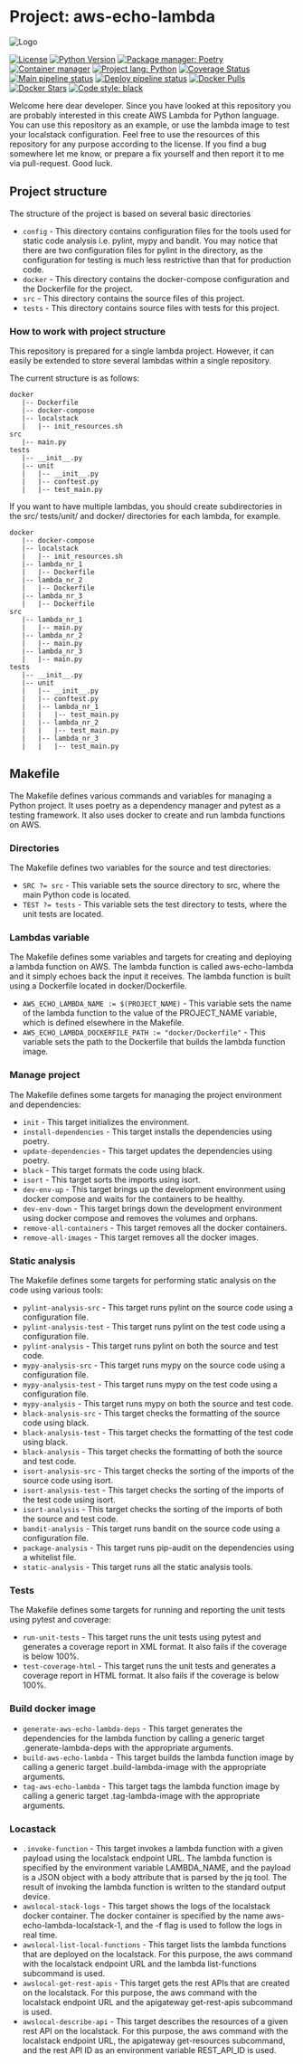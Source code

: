 # Project: aws-echo-lambda
![Logo](./docs/_static/ai_logo.png?raw=true "aws-echo-lambda")

[![License](https://img.shields.io/badge/License-BSD%203--Clause-blue.svg)](https://opensource.org/licenses/BSD-3-Clause)
[![Python Version](https://img.shields.io/badge/Python-3.11-blue)](https://www.python.org/downloads/release)
[![Package manager: Poetry](https://img.shields.io/badge/Package%20manager-Poetry-50C8F7)](https://python-poetry.org/)
[![Container manager](https://img.shields.io/badge/Container%20manager-Docker-049cec?logo=docker)](https://www.docker.com)
[![Project lang: Python](https://img.shields.io/badge/Project%20lang-Python-306998?logo=python&labelColor=FFe873)](https://www.python.org/)
[![Coverage Status](https://coveralls.io/repos/github/Draqun/aws-echo-lambda/badge.svg?branch=master)](https://coveralls.io/github/Draqun/aws-echo-lambda?branch=master)
[![Main pipeline status](https://github.com/Draqun/aws-echo-lambda/actions/workflows/main_pipeline.yaml/badge.svg)](https://github.com/Draqun/aws-echo-lambda/actions)
[![Deploy pipeline status](https://github.com/Draqun/aws-echo-lambda/actions/workflows/deploy_pipeline.yaml/badge.svg)](https://github.com/Draqun/aws-echo-lambda/actions)
[![Docker Pulls](https://img.shields.io/docker/pulls/draqun/aws-echo-lambda.svg)](https://hub.docker.com/r/draqun/aws-echo-lambda)
[![Docker Stars](https://img.shields.io/docker/stars/draqun/aws-echo-lambda.svg)](https://hub.docker.com/r/draqun/aws-echo-lambda)
[![Code style: black](https://img.shields.io/badge/Code%20style-black-000000.svg)](https://github.com/psf/black)

Welcome here dear developer. Since you have looked at this repository you are probably interested in this create AWS Lambda for Python language. You can use this repository as an example, or use the lambda image to test your localstack configuration. Feel free to use the resources of this repository for any purpose according to the license. If you find a bug somewhere let me know, or prepare a fix yourself and then report it to me via pull-request. Good luck.

## Project structure
The structure of the project is based on several basic directories
 
- `config` - This directory contains configuration files for the tools used for static code analysis i.e. pylint, mypy and bandit. You may notice that there are two configuration files for pylint in the directory, as the configuration for testing is much less restrictive than that for production code.
- `docker` - This directory contains the docker-compose configuration and the Dockerfile for the project.
- `src` - This directory contains the source files of this project.
- `tests` - This directory contains source files with tests for this project.

### How to work with project structure
This repository is prepared for a single lambda project. However, it can easily be extended to store several lambdas within a single repository.

The current structure is as follows:

```
docker
   |-- Dockerfile
   |-- docker-compose
   |-- localstack
   |   |-- init_resources.sh
src
   |-- main.py
tests
   |-- __init__.py
   |-- unit
   |   |-- __init__.py
   |   |-- conftest.py
   |   |-- test_main.py
```

If you want to have multiple lambdas, you should create subdirectories in the src/ tests/unit/ and docker/ directories for each lambda, for example.

```
docker
   |-- docker-compose
   |-- localstack
   |   |-- init_resources.sh
   |-- lambda_nr_1
   |   |-- Dockerfile
   |-- lambda_nr_2
   |   |-- Dockerfile
   |-- lambda_nr_3
   |   |-- Dockerfile
src
   |-- lambda_nr_1
   |   |-- main.py
   |-- lambda_nr_2
   |   |-- main.py
   |-- lambda_nr_3
   |   |-- main.py
tests
   |-- __init__.py
   |-- unit
   |   |-- __init__.py
   |   |-- conftest.py
   |   |-- lambda_nr_1
   |   |   |-- test_main.py
   |   |-- lambda_nr_2
   |   |   |-- test_main.py
   |   |-- lambda_nr_3
   |   |   |-- test_main.py
```

## Makefile
The Makefile defines various commands and variables for managing a Python project. It uses poetry as a dependency manager and pytest as a testing framework. It also uses docker to create and run lambda functions on AWS.

### Directories
The Makefile defines two variables for the source and test directories:

- `SRC ?= src` - This variable sets the source directory to src, where the main Python code is located.
- `TEST ?= tests` - This variable sets the test directory to tests, where the unit tests are located.

### Lambdas variable
The Makefile defines some variables and targets for creating and deploying a lambda function on AWS. The lambda function is called aws-echo-lambda and it simply echoes back the input it receives. The lambda function is built using a Dockerfile located in docker/Dockerfile.

- `AWS_ECHO_LAMBDA_NAME := $(PROJECT_NAME)` - This variable sets the name of the lambda function to the value of the PROJECT_NAME variable, which is defined elsewhere in the Makefile.
- `AWS_ECHO_LAMBDA_DOCKERFILE_PATH := "docker/Dockerfile"` - This variable sets the path to the Dockerfile that builds the lambda function image.


### Manage project
The Makefile defines some targets for managing the project environment and dependencies:

- `init` - This target initializes the environment.
- `install-dependencies` - This target installs the dependencies using poetry.
- `update-dependencies` - This target updates the dependencies using poetry.
- `black` - This target formats the code using black.
- `isort` - This target sorts the imports using isort.
- `dev-env-up` - This target brings up the development environment using docker compose and waits for the containers to be healthy.
- `dev-env-down` - This target brings down the development environment using docker compose and removes the volumes and orphans.
- `remove-all-containers` - This target removes all the docker containers.
- `remove-all-images` - This target removes all the docker images.

### Static analysis
The Makefile defines some targets for performing static analysis on the code using various tools:

- `pylint-analysis-src` - This target runs pylint on the source code using a configuration file.
- `pylint-analysis-test` - This target runs pylint on the test code using a configuration file.
- `pylint-analysis` - This target runs pylint on both the source and test code.
- `mypy-analysis-src` - This target runs mypy on the source code using a configuration file.
- `mypy-analysis-test` - This target runs mypy on the test code using a configuration file.
- `mypy-analysis` - This target runs mypy on both the source and test code.
- `black-analysis-src` - This target checks the formatting of the source code using black.
- `black-analysis-test` - This target checks the formatting of the test code using black.
- `black-analysis` - This target checks the formatting of both the source and test code.
- `isort-analysis-src` - This target checks the sorting of the imports of the source code using isort.
- `isort-analysis-test` - This target checks the sorting of the imports of the test code using isort.
- `isort-analysis` - This target checks the sorting of the imports of both the source and test code.
- `bandit-analysis` - This target runs bandit on the source code using a configuration file.
- `package-analysis` - This target runs pip-audit on the dependencies using a whitelist file.
- `static-analysis` - This target runs all the static analysis tools.

### Tests
The Makefile defines some targets for running and reporting the unit tests using pytest and coverage:

- `run-unit-tests` - This target runs the unit tests using pytest and generates a coverage report in XML format. It also fails if the coverage is below 100%.
- `test-coverage-html` - This target runs the unit tests and generates a coverage report in HTML format. It also fails if the coverage is below 100%.

### Build docker image
- `generate-aws-echo-lambda-deps` - This target generates the dependencies for the lambda function by calling a generic target .generate-lambda-deps with the appropriate arguments.
- `build-aws-echo-lambda` - This target builds the lambda function image by calling a generic target .build-lambda-image with the appropriate arguments.
- `tag-aws-echo-lambda` - This target tags the lambda function image by calling a generic target .tag-lambda-image with the appropriate arguments.

### Locastack
- `.invoke-function` - This target invokes a lambda function with a given payload using the localstack endpoint URL. The lambda function is specified by the environment variable LAMBDA_NAME, and the payload is a JSON object with a body attribute that is parsed by the jq tool. The result of invoking the lambda function is written to the standard output device.
- `awslocal-stack-logs` - This target shows the logs of the localstack docker container. The docker container is specified by the name aws-echo-lambda-localstack-1, and the -f flag is used to follow the logs in real time.
- `awslocal-list-local-functions` - This target lists the lambda functions that are deployed on the localstack. For this purpose, the aws command with the localstack endpoint URL and the lambda list-functions subcommand is used.
- `awslocal-get-rest-apis` - This target gets the rest APIs that are created on the localstack. For this purpose, the aws command with the localstack endpoint URL and the apigateway get-rest-apis subcommand is used.
- `awslocal-describe-api` - This target describes the resources of a given rest API on the localstack. For this purpose, the aws command with the localstack endpoint URL, the apigateway get-resources subcommand, and the rest API ID as an environment variable REST_API_ID is used.